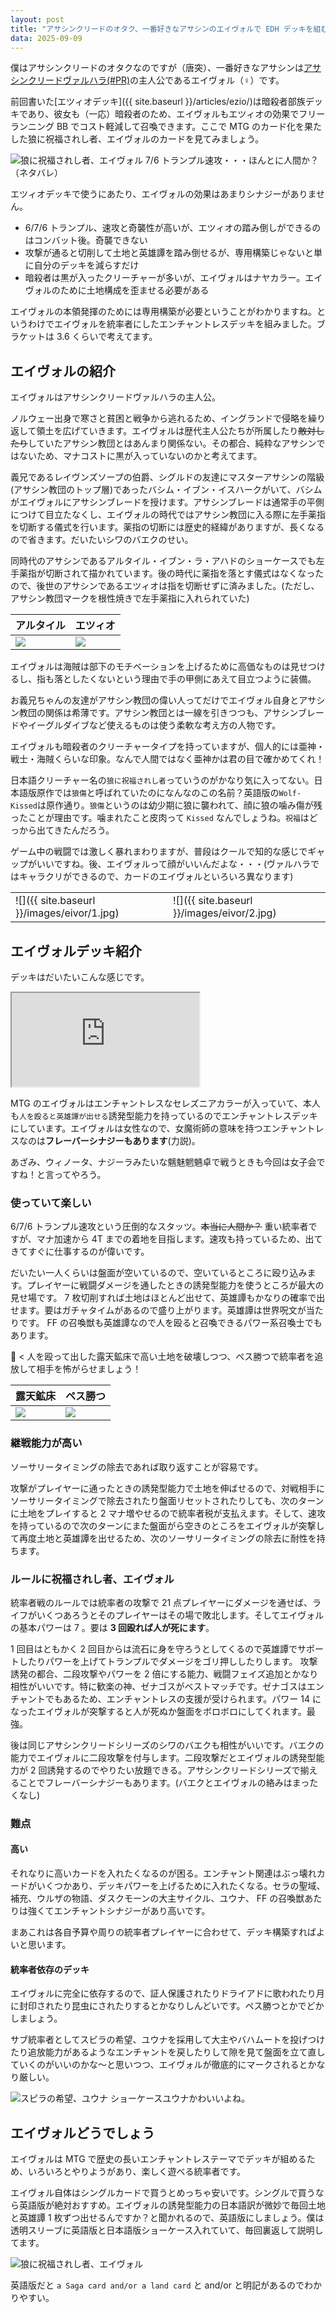 ```yaml
---
layout: post
title: "アサシンクリードのオタク、一番好きなアサシンのエイヴォルで EDH デッキを組む"
data: 2025-09-09
---
```

僕はアサシンクリードのオタクなのですが（唐突）、一番好きなアサシンは[アサシンクリードヴァルハラ(#PR)](https://amzn.to/4mVlsEw)の主人公であるエイヴォル（♀）です。

前回書いた[エツィオデッキ]({{ site.baseurl }}/articles/ezio/)は暗殺者部族デッキであり、彼女も（一応）暗殺者のため、エイヴォルもエツィオの効果でフリーランニング BB でコスト軽減して召喚できます。ここで MTG のカード化を果たした狼に祝福されし者、エイヴォルのカードを見てみましょう。

![狼に祝福されし者、エイヴォル](https://api.scryfall.com/cards/acr/54/ja?format=image&version=normal)
7/6 トランプル速攻・・・ほんとに人間か？（ネタバレ）

エツィオデッキで使うにあたり、エイヴォルの効果はあまりシナジーがありません。
- 6/7/6 トランプル、速攻と奇襲性が高いが、エツィオの踏み倒しができるのはコンバット後。奇襲できない
- 攻撃が通ると切削して土地と英雄譚を踏み倒せるが、専用構築じゃないと単に自分のデッキを減らすだけ
- 暗殺者は黒が入ったクリーチャーが多いが、エイヴォルはナヤカラー。エイヴォルのために土地構成を歪ませる必要がある

エイヴォルの本領発揮のためには専用構築が必要ということがわかりますね。というわけでエイヴォルを統率者にしたエンチャントレスデッキを組みました。ブラケットは 3.6 くらいで考えてます。

## エイヴォルの紹介

エイヴォルはアサシンクリードヴァルハラの主人公。

ノルウェー出身で寒さと貧困と戦争から逃れるため、イングランドで侵略を繰り返して領土を広げていきます。エイヴォルは歴代主人公たちが所属したり~~敵対したり~~していたアサシン教団とはあんまり関係ない。その都合、純粋なアサシンではないため、マナコストに黒が入っていないのかと考えてます。

義兄である<span class="card-hover" data-scry="acr/66/ja">レイヴンズソープの伯爵、シグルド</span>の友達にマスターアサシンの階級(アサシン教団のトップ層)であった<span class="card-hover" data-scry="acr/49/ja">バシム・イブン・イスハーク</span>がいて、バシムがエイヴォルに<span class="card-hover" data-scry="acr/73/ja">アサシンブレード</span>を授けます。アサシンブレードは通常手の平側につけて目立たなくし、エイヴォルの時代ではアサシン教団に入る際に左手薬指を切断する儀式を行います。薬指の切断には歴史的経緯がありますが、長くなるので省きます。だいたい<span class="card-hover" data-scry="acr/50/ja">シワのバエク</span>のせい。

同時代のアサシンであるアルタイル・イブン・ラ・アハドのショーケースでも左手薬指が切断されて描かれています。後の時代に薬指を落とす儀式はなくなったので、後世のアサシンであるエツィオは指を切断せずに済みました。(ただし、アサシン教団マークを根性焼きで左手薬指に入れられていた)

| アルタイル | エツィオ                                                                      |
| --- | ------------------------------------------------------------------------- |
| ![](https://api.scryfall.com/cards/acr/137/ja?format=image&version=large) | ![](https://api.scryfall.com/cards/acr/131/ja?format=image&version=large) |

エイヴォルは海賊は部下のモチベーションを上げるために高価なものは見せつけるし、指も落としたくないという理由で手の甲側にあえて目立つように装備。

お義兄ちゃんの友達がアサシン教団の偉い人ってだけでエイヴォル自身とアサシン教団の関係は希薄です。アサシン教団とは一線を引きつつも、アサシンブレードや<span class="card-hover" data-scry="acr/77/ja">イーグルダイブ</span>など使えるものは使う柔軟な考え方の人物です。

エイヴォルも暗殺者のクリーチャータイプを持っていますが、個人的には亜神・戦士・海賊くらいな印象。なんで人間ではなく亜神かは君の目で確かめてくれ！

日本語クリーチャー名の`狼に祝福されし者`っていうのがかなり気に入ってない。日本語版原作では`狼傷`と呼ばれていたのになんなのこの名前？英語版の`Wolf-Kissed`は原作通り。`狼傷`というのは幼少期に狼に襲われて、顔に狼の噛み傷が残ったことが理由です。噛まれたこと皮肉って `Kissed` なんでしょうね。`祝福`はどっから出てきたんだろう。

ゲーム中の戦闘では激しく暴れまわりますが、普段はクールで知的な感じでギャップがいいですね。後、エイヴォルって顔がいいんだよな・・・(ヴァルハラではキャラクリができるので、カードのエイヴォルといろいろ異なります)

|  |  |
| --- | --- |
| ![]({{ site.baseurl }}/images/eivor/1.jpg) | ![]({{ site.baseurl }}/images/eivor/2.jpg) |


## エイヴォルデッキ紹介

デッキはだいたいこんな感じです。
<div class="embed-moxfield">
<iframe src="https://moxfield.com/embed/-QoDXTvMyUWNpLM-qAPAHQ?sortBy=manaCost&hideTotal=true&includeMana=true" loading="lazy" allowfullscreen></iframe>
</div>

MTG のエイヴォルはエンチャントレスなセレズニアカラーが入っていて、本人も`人を殴ると英雄譚が出せる`誘発型能力を持っているのでエンチャントレスデッキにしています。エイヴォルは女性なので、女魔術師の意味を持つエンチャントレスなのは**フレーバーシナジーもあります**(力説)。

<span class="card-hover" data-scry="cmm/74/ja">あざみ</span>、<span class="card-hover" data-scry="iko/216/ja">ウィノータ</span>、<span class="card-hover" data-scry="bbd/62/ja">ナジーラ</span>みたいな魑魅魍魎卓で戦うときも今回は女子会ですね！と言ってやろう。

### 使っていて楽しい

6/7/6 トランプル速攻という圧倒的なスタッツ。~~本当に人間か？~~
重い統率者ですが、マナ加速から 4T までの着地を目指します。速攻も持っているため、出てきてすぐに仕事するのが偉いです。

だいたい一人くらいは盤面が空いているので、空いているところに殴り込みます。プレイヤーに戦闘ダメージを通したときの誘発型能力を使うところが最大の見せ場です。 7 枚切削すれば土地はほとんど出せて、英雄譚もかなりの確率で出せます。要はガチャタイムがあるので盛り上がります。英雄譚は世界呪文が当たりです。 FF の召喚獣も英雄譚なので人を殴ると召喚できるパワー系召喚士でもあります。

🐬 < 人を殴って出した露天鉱床で高い土地を破壊しつつ、ペス勝つで統率者を追放して相手を怖がらせましょう！

| 露天鉱床                                                                      | ペス勝つ                                                                     |
| ------------------------------------------------------------------------- | ------------------------------------------------------------------------ |
| ![](https://api.scryfall.com/cards/vma/316/en?format=image&version=large) | ![](https://api.scryfall.com/cards/thb/13/ja?format=image&version=large) |

### 継戦能力が高い

ソーサリータイミングの除去であれば取り返すことが容易です。

攻撃がプレイヤーに通ったときの誘発型能力で土地を伸ばせるので、対戦相手にソーサリータイミングで除去されたり盤面リセットされたりしても、次のターンに土地をプレイすると 2 マナ増やせるので統率者税が支払えます。そして、速攻を持っているので次のターンにまた盤面がら空きのところをエイヴォルが突撃して再度土地と英雄譚を出せるため、次のソーサリータイミングの除去に耐性を持ちます。

### ルールに祝福されし者、エイヴォル

統率者戦のルールでは統率者の攻撃で 21 点プレイヤーにダメージを通せば、ライフがいくつあろうとそのプレイヤーはその場で敗北します。そしてエイヴォルの基本パワーは 7 。要は **3 回殴れば人が死にます**。

1 回目はともかく 2 回目からは流石に身を守ろうとしてくるので英雄譚でサポートしたりパワーを上げてトランプルでダメージをゴリ押ししたりします。
攻撃誘発の都合、二段攻撃やパワーを 2 倍にする能力、戦闘フェイズ追加とかなり相性がいいです。特に<span class="card-hover" data-scry="lcc/295/ja">歓楽の神、ゼナゴス</span>がベストマッチです。ゼナゴスはエンチャントでもあるため、エンチャントレスの支援が受けられます。パワー 14 になったエイヴォルが突撃すると人が死ぬか盤面をボロボロにしてくれます。最強。

後は同じアサシンクリードシリーズのシワのバエクも相性がいいです。バエクの能力でエイヴォルに二段攻撃を付与します。二段攻撃だとエイヴォルの誘発型能力が 2 回誘発するのでやりたい放題できる。アサシンクリードシリーズで揃えることでフレーバーシナジーもあります。(バエクとエイヴォルの絡みはまったくなし)

### 難点

#### 高い

それなりに高いカードを入れたくなるのが困る。エンチャント関連はぶっ壊れカードがいくつかあり、デッキパワーを上げるために入れたくなる。<span class="card-hover" data-scry="usg/325/en">セラの聖域</span>、<span class="card-hover" data-scry="uds/15/en">補充</span>、<span class="card-hover" data-scry="mh2/259/ja">ウルザの物語</span>、ダスクモーンの大主サイクル、ユウナ、 FF の召喚獣あたりは強くてエンチャントシナジーがあり高いです。

まあこれは各自予算や周りの統率者プレイヤーに合わせて、デッキ構築すればよいと思います。

#### 統率者依存のデッキ

エイヴォルに完全に依存するので、<span class="card-hover" data-scry="fdn/168/ja">証人保護</span>されたり<span class="card-hover" data-scry="cmm/324/ja">ドライアドに歌われたり</span><span class="card-hover" data-scry="inr/69/en">月に封印されたり</span><span class="card-hover" data-scry="cmm/21/ja">昆虫にされたり</span>するとかなりしんどいです。ペス勝つとかでどかしましょう。

サブ統率者としてスピラの希望、ユウナを採用して大主やバハムートを投げつけたり追放能力があるようなエンチャントを戻したりして隙を見て盤面を立て直していくのがいいのかな〜と思いつつ、エイヴォルが徹底的にマークされるとかなり厳しい。

![スピラの希望、ユウナ](https://api.scryfall.com/cards/fin/404/en?format=image&version=normal)
ショーケースユウナかわいいよね。

## エイヴォルどうでしょう

エイヴォルは MTG で歴史の長いエンチャントレステーマでデッキが組めるため、いろいろとやりようがあり、楽しく遊べる統率者です。

エイヴォル自体はシングルカードで買うとめっちゃ安いです。シングルで買うなら英語版が絶対おすすめ。エイヴォルの誘発型能力の日本語訳が微妙で毎回土地と英雄譚 1 枚ずつ出せるんですか？と聞かれるので、英語版にしましょう。僕は透明スリーブに英語版と日本語版ショーケース入れていて、毎回裏返して説明してます。

![狼に祝福されし者、エイヴォル](https://api.scryfall.com/cards/acr/54/en?format=image&version=normal)

英語版だと `a Saga card and/or a land card` と and/or と明記があるのでわかりやすい。